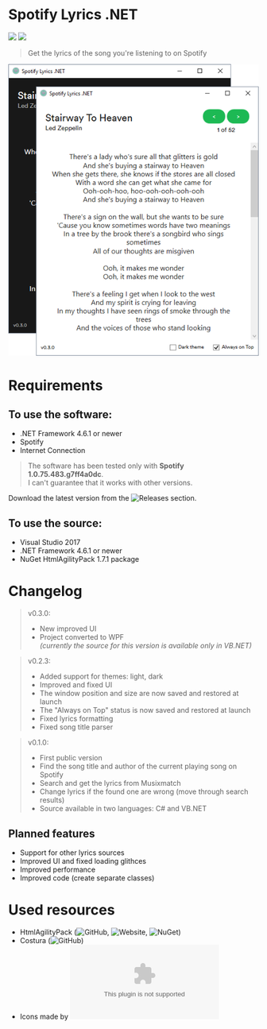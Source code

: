 # Spotify Lyrics .NET
![](https://img.shields.io/badge/build-passing-brightgreen.svg?style=flat) ![](https://img.shields.io/badge/v-0.3.0-blue.svg?style=flat)
> Get the lyrics of the song you're listening to on Spotify

![](/Screenshots/SpotifyLyricsNET-v0.3.0.png)

# Requirements
## To use the software:
- .NET Framework 4.6.1 or newer
- Spotify
- Internet Connection

> The software has been tested only with **Spotify 1.0.75.483.g7ff4a0dc**.<br>I can't guarantee that it works with other versions.

Download the latest version from the ![Releases](https://github.com/JakubSteplowski/SpotifyLyricsNET/releases) section.

## To use the source:
- Visual Studio 2017
- .NET Framework 4.6.1 or newer
- NuGet HtmlAgilityPack 1.7.1 package

# Changelog

>v0.3.0:
>- New improved UI
>- Project converted to WPF<br>
>*(currently the source for this version is available only in VB.NET)*

>v0.2.3:
>- Added support for themes: light, dark
>- Improved and fixed UI
>- The window position and size are now saved and restored at launch
>- The "Always on Top" status is now saved and restored at launch
>- Fixed lyrics formatting
>- Fixed song title parser

>v0.1.0:
>- First public version
>- Find the song title and author of the current playing song on Spotify
>- Search and get the lyrics from Musixmatch
>- Change lyrics if the found one are wrong (move through search results)
>- Source available in two languages: C# and VB.NET

## Planned features
- Support for other lyrics sources
- Improved UI and fixed loading glithces
- Improved performance
- Improved code (create separate classes)

# Used resources

- HtmlAgilityPack (![GitHub](https://github.com/zzzprojects/html-agility-pack), ![Website](http://html-agility-pack.net/), ![NuGet](https://www.nuget.org/packages/HtmlAgilityPack/))
- Costura (![GitHub](https://github.com/Fody/Costura))
- Icons made by ![Icons8](icons8.com)
